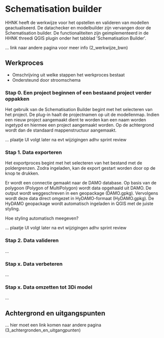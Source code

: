 # **Schematisation builder**
HHNK heeft de werkwijze voor het opstellen en valideren van modellen geactualiseerd. De datachecker en modelbuilder zijn vervangen door de Schematisation builder. De functionaliteiten zijn geimplementeerd in de HHNK threedi QGIS plugin onder het tabblad 'Schematisation Builder'.

... link naar andere pagina voor meer info (2_werkwijze_bwn)

## Werkproces
* Omschrijving uit welke stappen het werkproces bestaat
* Ondersteund door stroomschema 

### Stap 0. Een project beginnen of een bestaand project verder oppakken
Het gebruik van de Schematisation Builder begint met het selecteren van het project. De plug-in haalt de projectnamen op uit de modellenmap. Indien een nieuw project aangemaakt dient te worden kan een naam worden ingetypd en hiermee een project aangemaakt worden. Op de achtergrond wordt dan de standaard mappenstructuur aangemaakt.

... plaatje UI volgt later na evt wijzigingen adhv sprint review

### Stap 1. Data exporteren
Het exportproces begint met het selecteren van het bestand met de poldergrenzen. Zodra ingeladen, kan de export gestart worden door op de knop te drukken.

Er wordt een connectie gemaakt naar de DAMO database. Op basis van de polygoon (Polygon of MultiPolygon) wordt data opgehaald uit DAMO. De output wordt weggeschreven in een geopackage (DAMO.gpkg). Vervolgens wordt deze data direct omgezet in HyDAMO-formaat (HyDAMO.gpkg). De HyDAMO geopackage wordt automatisch ingeladen in QGIS met de juiste styling.

Hoe styling automatisch meegeven?

... plaatje UI volgt later na evt wijzigingen adhv sprint review

### Stap 2. Data valideren
...

### Stap x. Data verbeteren
...

### Stap x. Data omzetten tot 3Di model
...

## Achtergrond en uitgangspunten
... hier moet een link komen naar andere pagina (3_achtergronden_en_uitgangpunten)
